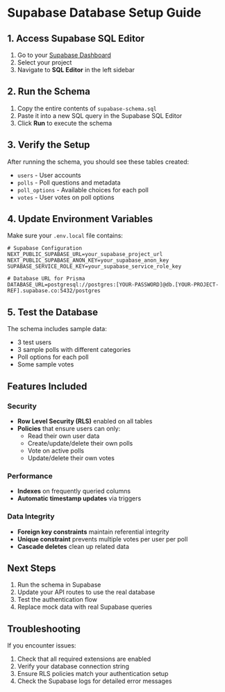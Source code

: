 # Supabase Database Setup Guide

## 1. Access Supabase SQL Editor

1. Go to your [Supabase Dashboard](https://app.supabase.com)
2. Select your project
3. Navigate to **SQL Editor** in the left sidebar

## 2. Run the Schema

1. Copy the entire contents of `supabase-schema.sql`
2. Paste it into a new SQL query in the Supabase SQL Editor
3. Click **Run** to execute the schema

## 3. Verify the Setup

After running the schema, you should see these tables created:
- `users` - User accounts
- `polls` - Poll questions and metadata
- `poll_options` - Available choices for each poll
- `votes` - User votes on poll options

## 4. Update Environment Variables

Make sure your `.env.local` file contains:

```env
# Supabase Configuration
NEXT_PUBLIC_SUPABASE_URL=your_supabase_project_url
NEXT_PUBLIC_SUPABASE_ANON_KEY=your_supabase_anon_key
SUPABASE_SERVICE_ROLE_KEY=your_supabase_service_role_key

# Database URL for Prisma
DATABASE_URL=postgresql://postgres:[YOUR-PASSWORD]@db.[YOUR-PROJECT-REF].supabase.co:5432/postgres
```

## 5. Test the Database

The schema includes sample data:
- 3 test users
- 3 sample polls with different categories
- Poll options for each poll
- Some sample votes

## Features Included

### Security
- **Row Level Security (RLS)** enabled on all tables
- **Policies** that ensure users can only:
  - Read their own user data
  - Create/update/delete their own polls
  - Vote on active polls
  - Update/delete their own votes

### Performance
- **Indexes** on frequently queried columns
- **Automatic timestamp updates** via triggers

### Data Integrity
- **Foreign key constraints** maintain referential integrity
- **Unique constraint** prevents multiple votes per user per poll
- **Cascade deletes** clean up related data

## Next Steps

1. Run the schema in Supabase
2. Update your API routes to use the real database
3. Test the authentication flow
4. Replace mock data with real Supabase queries

## Troubleshooting

If you encounter issues:
1. Check that all required extensions are enabled
2. Verify your database connection string
3. Ensure RLS policies match your authentication setup
4. Check the Supabase logs for detailed error messages
